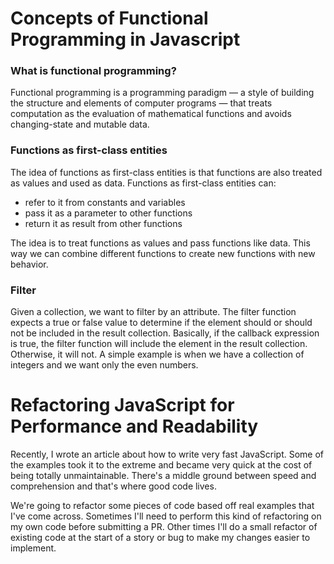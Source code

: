 # Concepts of Functional Programming in Javascript


### What is functional programming?

Functional programming is a programming paradigm — a style of building the structure and elements of computer programs — that treats computation as the evaluation of mathematical functions and avoids changing-state and mutable data.

### Functions as first-class entities

 The idea of functions as first-class entities is that functions are also treated as values and used as data.
Functions as first-class entities can:
* refer to it from constants and variables
* pass it as a parameter to other functions
* return it as result from other functions

The idea is to treat functions as values and pass functions like data. This way we can combine different functions to create new functions with new behavior.


### Filter 

Given a collection, we want to filter by an attribute. The filter function expects a true or false value to determine if the element should or should not be included in the result collection. Basically, if the callback expression is true, the filter function will include the element in the result collection. Otherwise, it will not.
A simple example is when we have a collection of integers and we want only the even numbers.


# Refactoring JavaScript for Performance and Readability

Recently, I wrote an article about how to write very fast JavaScript. Some of the examples took it to the extreme and became very quick at the cost of being totally unmaintainable. There's a middle ground between speed and comprehension and that's where good code lives.

We're going to refactor some pieces of code based off real examples that I've come across. Sometimes I'll need to perform this kind of refactoring on my own code before submitting a PR. Other times I'll do a small refactor of existing code at the start of a story or bug to make my changes easier to implement.
